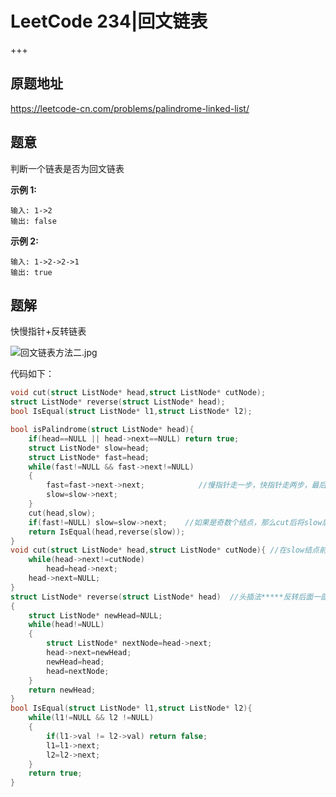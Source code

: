 # LeetCode 234|回文链表

+++

## 原题地址

<https://leetcode-cn.com/problems/palindrome-linked-list/>



## 题意

判断一个链表是否为回文链表

**示例 1:**

```
输入: 1->2
输出: false
```

**示例 2:**

```
输入: 1->2->2->1
输出: true
```





## 题解

快慢指针+反转链表

![回文链表方法二.jpg](https://pic.leetcode-cn.com/04771ebb842b28e91be9a15dce779ad4c8ceaaf6ba267d6fd62fe1a41415b8d3-%E5%9B%9E%E6%96%87%E9%93%BE%E8%A1%A8%E6%96%B9%E6%B3%95%E4%BA%8C.jpg)

代码如下：

~~~c
void cut(struct ListNode* head,struct ListNode* cutNode);
struct ListNode* reverse(struct ListNode* head);
bool IsEqual(struct ListNode* l1,struct ListNode* l2);

bool isPalindrome(struct ListNode* head){
    if(head==NULL || head->next==NULL) return true;
    struct ListNode* slow=head;
    struct ListNode* fast=head;
    while(fast!=NULL && fast->next!=NULL)
    {
        fast=fast->next->next;            //慢指针走一步，快指针走两步，最后把单链表分为以慢指针分成两部分
        slow=slow->next;
    }
    cut(head,slow);
    if(fast!=NULL) slow=slow->next;    //如果是奇数个结点，那么cut后将slow后移一位再reverse，就将中间的结点扔掉了，但其实不这么做也是可以的，因为在IsEqual函数中while的判断条件里是&&，即使不把中间的点扔掉，它也不会加入判断，结果是一样的
    return IsEqual(head,reverse(slow));
}
void cut(struct ListNode* head,struct ListNode* cutNode){ //在slow结点前砍断链表
    while(head->next!=cutNode)
        head=head->next;
    head->next=NULL;
}
struct ListNode* reverse(struct ListNode* head)  //头插法*****反转后面一部分(头插法应熟练掌握)
{
    struct ListNode* newHead=NULL;
    while(head!=NULL)
    {
        struct ListNode* nextNode=head->next;
        head->next=newHead;
        newHead=head;
        head=nextNode;
    }
    return newHead;
}
bool IsEqual(struct ListNode* l1,struct ListNode* l2){
    while(l1!=NULL && l2 !=NULL)
    {
        if(l1->val != l2->val) return false;
        l1=l1->next;
        l2=l2->next;
    }
    return true;
}
~~~

